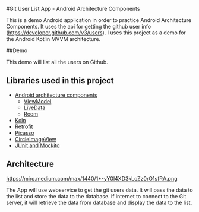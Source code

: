 #Git User List App - Android Architecture Components

This is a demo Android application in order to practice Android Architecture Components. It uses the api for getting the github user info (https://developer.github.com/v3/users). I uses this project as a demo for the Android Kotlin MVVM architecture.

##Demo

This demo will list all the users on Github.


## Libraries used in this project

- [Android architecture components](https://developer.android.com/topic/libraries/architecture/index.html)
  - [ViewModel](https://developer.android.com/topic/libraries/architecture/viewmodel.html)
  - [LiveData](https://developer.android.com/topic/libraries/architecture/livedata.html)
  - [Room](https://developer.android.com/topic/libraries/architecture/room.html)
- [Koin](https://github.com/Ekito/koin)
- [Retrofit](https://github.com/square/retrofit)
- [Picasso](https://github.com/square/picasso)
- [CircleImageView](https://github.com/hdodenhof/CircleImageView)
- [JUnit and Mockito](https://developer.android.com/training/testing/unit-testing/local-unit-tests.html)


## Architecture
https://miro.medium.com/max/1440/1*-yY0l4XD3kLcZz0rO1sfRA.png

The App will use webservice to get the git users data. It will pass the data to the list and store the data to the database. If internet to connect to the Git server, it will retrieve the data from database and display the data to the list.

